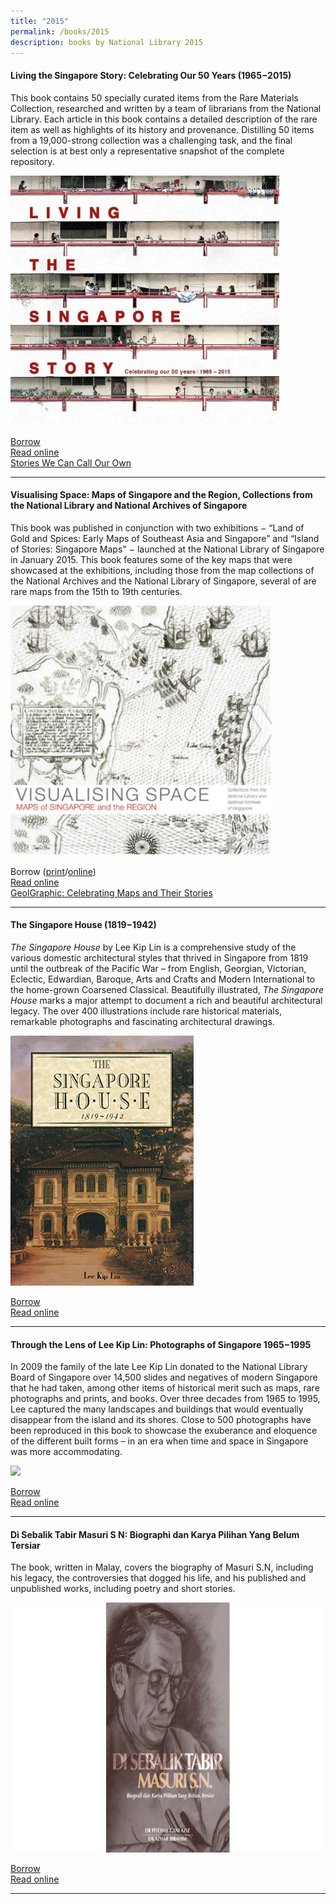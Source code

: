 ```yaml
---
title: "2015"
permalink: /books/2015
description: books by National Library 2015
---
```

#### <a href="/vol-11/issue-2/jul-sep-2015/stories" style="text-decoration: none; font-weight: bold;">Living the Singapore Story: Celebrating Our 50 Years (1965−2015) </a>
This book contains 50 specially curated items from the Rare Materials Collection, researched and written by a team of librarians from the National Library. Each article in this book contains a detailed description of the rare item as well as highlights of its history and provenance. Distilling 50 items from a 19,000-strong collection was a challenging task, and the final selection is at best only a representative snapshot of the complete repository.

<img style="height:400px; width:auto" src="/images/publications/Living%20the%20Singapore%20Story%202015.jpg">

[Borrow](https://eservice.nlb.gov.sg/item_holding.aspx?bid=201259485)
<br>[Read online](https://eresources.nlb.gov.sg/printheritage/detail/4fc21177-82af-4ce5-a758-b2c48f09fd18.aspx)
<br>[Stories We Can Call Our Own](/vol-11/issue-2/jul-sep-2015/stories)

<hr>

#### <a href="/vol-10/issue-4/jan-march-2015/geographic" style="text-decoration: none; font-weight: bold;">Visualising Space: Maps of Singapore and the Region, Collections from the National Library and National Archives of Singapore </a>
This book was published in conjunction with two exhibitions − “Land of Gold and Spices: Early Maps of Southeast Asia and Singapore” and “Island of Stories: Singapore Maps" − launched at the National Library of Singapore in January 2015. This book features some of the key maps that were showcased at the exhibitions, including those from the map collections of the National Archives and the National Library of Singapore, several of are rare maps from the 15th to 19th centuries.

<img style="height:400px; width:auto" src="/images/publications/Visualising%20Space%202015.jpg">

Borrow ([print](https://eservice.nlb.gov.sg/item_holding.aspx?bid=201116198)/[online](https://nlb.overdrive.com/media/3706117))
<br>[Read online](https://eresources.nlb.gov.sg/printheritage/detail/a538a838-7557-46fa-836a-7ff48718ae82.aspx)
<br>[GeolGraphic: Celebrating Maps and Their Stories](/vol-10/issue-4/jan-march-2015/geographic)

<hr>

#### <a target="_blank" href="https://eresources.nlb.gov.sg/printheritage/detail/96776cc2-ae28-4821-8fa8-448ce7555c6d.aspx" style="text-decoration: none; font-weight: bold;">The Singapore House (1819−1942) </a>
*The Singapore House* by Lee Kip Lin is a comprehensive study of the various domestic architectural styles that thrived in Singapore from 1819 until the outbreak of the Pacific War – from English, Georgian, Victorian, Eclectic, Edwardian, Baroque, Arts and Crafts and Modern International to the home-grown Coarsened Classical. Beautifully illustrated, *The Singapore House* marks a major attempt to document a rich and beautiful architectural legacy. The over 400 illustrations include rare historical materials, remarkable photographs and fascinating architectural drawings.

<img style="height:400px; width:auto" src="/images/publications/The%20Singapore%20house.jpg">

[Borrow](https://eservice.nlb.gov.sg/item_holding.aspx?bid=201187608)
<br>[Read online](https://eresources.nlb.gov.sg/printheritage/detail/96776cc2-ae28-4821-8fa8-448ce7555c6d.aspx)

<hr>

#### <a target="_blank" href="https://eservice.nlb.gov.sg/item_holding.aspx?bid=201191869" style="text-decoration: none; font-weight: bold;">Through the Lens of Lee Kip Lin: Photographs of Singapore 1965−1995 </a>
In 2009 the family of the late Lee Kip Lin donated to the National Library Board of Singapore over 14,500 slides and negatives of modern Singapore that he had taken, among other items of historical merit such as maps, rare photographs and prints, and books. Over three decades from 1965 to 1995, Lee captured the many landscapes and buildings that would eventually disappear from the island and its shores. Close to 500 photographs have been reproduced in this book to showcase the exuberance and eloquence of the different built forms – in an era when time and space in Singapore was more accommodating.

<img style="height:400px; width:auto" src="/images/publications/Through%20the%20Lens%20of%20Lee%20Kip%20Lin%20%20Photographs%20of%20Singapore%201965−1995.jpg">
 
[Borrow](https://eservice.nlb.gov.sg/item_holding.aspx?bid=201191869)
<br>[Read online ](https://eresources.nlb.gov.sg/printheritage/detail/c0b0e5f7-b535-4c0a-a43a-fe987a040520.aspx)

<hr>

#### <a target="_blank" href="https://eresources.nlb.gov.sg/printheritage/detail/360875e3-edc0-4d72-bd8b-eed6e28dbe67.aspx" style="text-decoration: none; font-weight: bold;">Di Sebalik Tabir Masuri S N: Biographi dan Karya Pilihan Yang Belum Tersiar </a>
The book, written in Malay, covers the biography of Masuri S.N, including his legacy, the controversies that dogged his life, and his published and unpublished works, including poetry and short stories.

<img style="height:400px; width:auto" src="/images/publications/Di%20Sebalik%20Tabir%20Masuri%20S%20N%20Biographi%20dan%20Karya%20Pilihan%20Yang%20Belum%20Tersiar.png">

[Borrow](https://eservice.nlb.gov.sg/item_holding.aspx?bid=202366376)
<br>[Read online](https://eresources.nlb.gov.sg/printheritage/detail/360875e3-edc0-4d72-bd8b-eed6e28dbe67.aspx) 
 
 <hr>